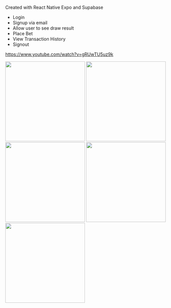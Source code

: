 Created with React Native Expo and Supabase
- Login
- Signup via email
- Allow user to see draw result
- Place Bet
- View Transaction History
- Signout

https://www.youtube.com/watch?v=gRUwTU5uz9k

<img src="https://github.com/rdeano/lasttwo/assets/5042297/a0bce2b1-2e7f-4eb3-89bc-bc48d4b88c88" width="250" height="250">
<img src="https://github.com/rdeano/lasttwo/assets/5042297/0e6a20e4-e588-4cc2-92e0-b00ddfb7bdf9" width="250" height="250">
<img src="https://github.com/rdeano/lasttwo/assets/5042297/62128426-3b24-46ae-8433-8a60de0365ed" width="250" height="250">
<img src="https://github.com/rdeano/lasttwo/assets/5042297/3ca7f0aa-d010-4645-af82-7902f98a5548" width="250" height="250">
<img src="https://github.com/rdeano/lasttwo/assets/5042297/7efdce3c-1f2c-4b29-9c31-112d2d372903" width="250" height="250">

